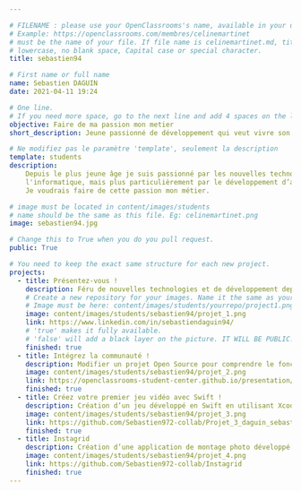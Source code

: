 ```yaml
---

# FILENAME : please use your OpenClassrooms's name, available in your url.
# Example: https://openclassrooms.com/membres/celinemartinet
# must be the name of your file. If file name is celinemartinet.md, title is celinemartinet.
# lowercase, no blank space, Capital case or special character.
title: sebastien94

# First name or full name
name: Sebastien DAGUIN
date: 2021-04-11 19:24

# One line.
# If you need more space, go to the next line and add 4 spaces on the left, as in 'description'.
objective: Faire de ma passion mon metier 
short_description: Jeune passionné de développement qui veut vivre son rêve.

# Ne modifiez pas le paramètre 'template', seulement la description
template: students
description:
    Depuis le plus jeune âge je suis passionné par les nouvelles technologies,
    l'informatique, mais plus particulièrement par le développement d’application.
    Je voudrais faire de cette passion mon métier.

# image must be located in content/images/students
# name should be the same as this file. Eg: celinemartinet.png
image: sebastien94.jpg

# Change this to True when you do you pull request.
public: True

# You need to keep the exact same structure for each new project.
projects:
  - title: Présentez-vous !
    description: Féru de nouvelles technologies et de développement depuis le plus jeune âge. J’ai décidé de vivre de ma passion en me lançant dans une formation « Développeur d’application IOS » chez OpenClassrooms.
    # Create a new repository for your images. Name it the same as your nickname and profile picture.
    # Image must be here: content/images/students/yourrepo/project1.png
    image: content/images/students/sebastien94/projet_1.png
    link: https://www.linkedin.com/in/sebastiendaguin94/
    # 'true' makes it fully available.
    # 'false' will add a black layer on the picture. IT WILL BE PUBLIC!
    finished: true
  - title: Intégrez la communauté !
    description: Modifier un projet Open Source pour comprendre le fonctionnement de Git, de Github et des pull requests. 
    image: content/images/students/sebastien94/projet_2.png
    link: https://openclassrooms-student-center.github.io/presentation/students/ratus.html
    finished: true
  - title: Créez votre premier jeu vidéo avec Swift !
    description: Création d’un jeu développé en Swift en utilisant Xcode.
    image: content/images/students/sebastien94/projet_3.png
    link: https://github.com/Sebastien972-collab/Projet_3_daguin_sebastien
    finished: true
  - title: Instagrid
    description: Création d’une application de montage photo développé en Swift en utilisant Xcode.
    image: content/images/students/sebastien94/projet_4.png
    link: https://github.com/Sebastien972-collab/Instagrid
    finished: true
---
```

